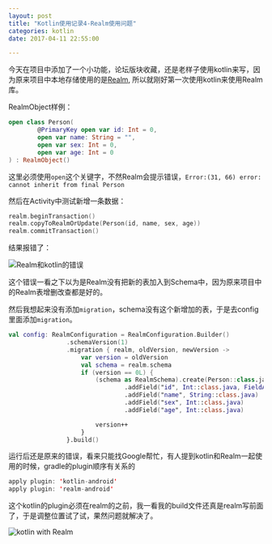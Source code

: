 ```yaml
---
layout: post
title: "Kotlin使用记录4-Realm使用问题"
categories: kotlin
date: 2017-04-11 22:55:00

---
```


今天在项目中添加了一个小功能，论坛版块收藏，还是老样子使用kotlin来写，因为原来项目中本地存储使用的是[Realm](http://realm.io), 所以就刚好第一次使用kotlin来使用Realm库。

RealmObject样例：

```kotlin
open class Person(
        @PrimaryKey open var id: Int = 0,
        open var name: String = "",
        open var sex: Int = 0,
        open var age: Int = 0
) : RealmObject()
```

这里必须使用`open`这个关键字，不然Realm会提示错误，`Error:(31, 66) error: cannot inherit from final Person`

然后在Activity中测试新增一条数据：

```kotlin
realm.beginTransaction()
realm.copyToRealmOrUpdate(Person(id, name, sex, age))
realm.commitTransaction()
```

结果报错了：

![Realm和kotlin的错误](http://img.muliba.net/blog/post/error1.png)

这个错误一看之下以为是Realm没有把新的表加入到Schema中，因为原来项目中的Realm表增删改查都是好的。

然后我想起来没有添加`migration`，schema没有这个新增加的表，于是去config里面添加`migration`。

```kotlin
val config: RealmConfiguration = RealmConfiguration.Builder()
                .schemaVersion(1)
                .migration { realm, oldVersion, newVersion ->
                    var version = oldVersion
                    val schema = realm.schema
                    if (version == 0L) {
                        (schema as RealmSchema).create(Person::class.java.simpleName)
                                .addField("id", Int::class.java, FieldAttribute.PRIMARY_KEY)
                                .addField("name", String::class.java)
                                .addField("sex", Int::class.java)
                                .addField("age", Int::class.java)

                        version++
                    }
                }.build()
```

运行后还是原来的错误，看来只能找Google帮忙，有人提到kotlin和Realm一起使用的时候，gradle的plugin顺序有关系的

```kotlin
apply plugin: 'kotlin-android'
apply plugin: 'realm-android'
```

这个kotlin的plugin必须在realm的之前，我一看我的build文件还真是realm写前面了，于是调整位置试了试，果然问题就解决了。

![kotlin with Realm](http://img.muliba.net/blog/post/kotlinWithRealm.png.jpg)






